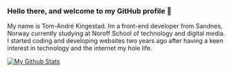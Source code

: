 ### Hello there, and welcome to my GitHub profile 👋

My name is Tom-André Kingestad. Im a front-end developer from Sandnes, Norway currently studying at Noroff School of technology and digital media. I started coding and developing websites two years ago after having a keen interest in technology and the internet my hole life.


[![My Github Stats](https://github-readme-stats.vercel.app/api?username=TomAnKing)](https://github.com/anuraghazra/github-readme-stats)
